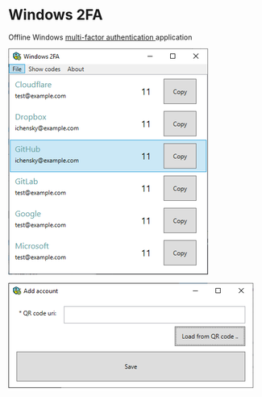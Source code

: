 # Windows 2FA

Offline Windows [multi-factor authentication
](https://en.wikipedia.org/wiki/Multi-factor_authentication) application

![Windows 2FA](doc/imgs/Windows2FA.png)


![Add account](doc/imgs/AddAccount.png)
